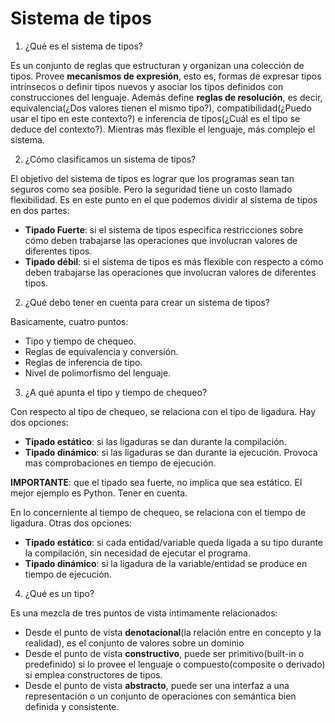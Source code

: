 # Sistema de tipos

1. ¿Qué es el sistema de tipos?

Es un conjunto de reglas que estructuran y organizan una colección de tipos. Provee **mecanismos de expresión**, esto es, formas de expresar tipos intrínsecos o definir tipos nuevos y asociar los tipos definidos con construcciones del lenguaje. Además define **reglas de resolución**, es decir, equivalencia(¿Dos valores tienen el mismo tipo?), compatibilidad(¿Puedo usar el tipo en este contexto?) e inferencia de tipos(¿Cuál es el tipo se deduce del contexto?). Mientras más flexible el lenguaje, más complejo el sistema.

2. ¿Cómo clasificamos un sistema de tipos?

El objetivo del sistema de tipos es lograr que los programas sean tan seguros como sea posible. Pero la seguridad tiene un costo llamado flexibilidad. Es en este punto en el que podemos dividir al sistema de tipos en dos partes:
* **Tipado Fuerte**: si el sistema de tipos especifica restricciones sobre cómo deben trabajarse las operaciones que involucran valores de diferentes tipos. 
* **Tipado débil**: si el sistema de tipos es más flexible con respecto a cómo deben trabajarse las operaciones que involucran valores de diferentes tipos.

2. ¿Qué debo tener en cuenta para crear un sistema de tipos?

Basicamente, cuatro puntos:
* Tipo y tiempo de chequeo.
* Reglas de equivalencia y conversión.
* Reglas de inferencia de tipo.
* Nivel de polimorfismo del lenguaje.

3. ¿A qué apunta el tipo y tiempo de chequeo?

Con respecto al tipo de chequeo, se relaciona con el tipo de ligadura. Hay dos opciones:
* **Tipado estático**: si las ligaduras se dan durante la compilación.
* **Tipado dinámico**: si las ligaduras se dan durante la ejecución. Provoca mas comprobaciones en tiempo de ejecución.

**IMPORTANTE**: que el tipado sea fuerte, no implica que sea estático. El mejor ejemplo es Python. Tener en cuenta.

En lo concerniente al tiempo de chequeo, se relaciona con el tiempo de ligadura. Otras dos opciones:
* **Tipado estático**: si cada entidad/variable queda ligada a su tipo durante la compilación, sin necesidad de ejecutar el programa.
* **Tipado dinámico**: si la ligadura de la variable/entidad se produce en tiempo de ejecución.

4. ¿Qué es un tipo?

Es una mezcla de tres puntos de vista íntimamente relacionados:
* Desde el punto de vista **denotacional**(la relación entre en concepto y la realidad), es el conjunto de valores sobre un dominio
* Desde el punto de vista **constructivo**, puede ser primitivo(built-in o predefinido) si lo provee el lenguaje o compuesto(composite o derivado) si emplea constructores de tipos.
* Desde el punto de vista **abstracto**, puede ser una interfaz a una representación o un conjunto de operaciones con semántica bien definida y consistente.
